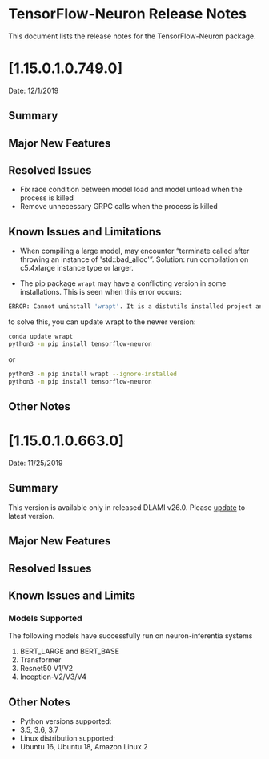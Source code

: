 # TensorFlow-Neuron Release Notes

This document lists the release notes for the TensorFlow-Neuron package.

# [1.15.0.1.0.749.0]

Date: 12/1/2019

## Summary

## Major New Features

## Resolved Issues

* Fix race condition between model load and model unload when the process is killed
* Remove unnecessary GRPC calls when the process is killed

## Known Issues and Limitations

* When compiling a large model, may encounter “terminate called after throwing an instance of 'std::bad_alloc'”. Solution: run compilation on c5.4xlarge instance type or larger.

* The pip package ```wrapt``` may have a conflicting version in some installations. This is seen when this error occurs:

```bash
ERROR: Cannot uninstall 'wrapt'. It is a distutils installed project and thus we cannot accurately determine which files belong to it which would lead to only a partial uninstall.
```

to solve this, you can update wrapt to the newer version:

```bash
conda update wrapt
python3 -m pip install tensorflow-neuron
```

or

```bash
python3 -m pip install wrapt --ignore-installed
python3 -m pip install tensorflow-neuron
```

## Other Notes



# [1.15.0.1.0.663.0]

Date:  11/25/2019

## Summary

This version is available only in released DLAMI v26.0. Please [update](./dlami-release-notes.md#known-issues) to latest version.

## Major New Features

## Resolved Issues

## Known Issues and Limits

### Models Supported

The following models have successfully run on neuron-inferentia systems

1. BERT_LARGE and BERT_BASE
2. Transformer
3. Resnet50 V1/V2
4. Inception-V2/V3/V4

## Other Notes

* Python versions supported:
 * 3.5, 3.6, 3.7
* Linux distribution supported:
 * Ubuntu 16, Ubuntu 18, Amazon Linux 2
